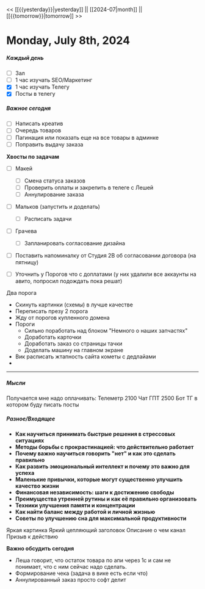 << [[{{yesterday}}|yesterday]] || [[2024-07|month]] || [[{{tomorrow}}|tomorrow]] >>

# Monday, July 8th, 2024

##### Каждый день
- [ ] Зал
- [ ] 1 час изучать SEO/Маркетинг
- [x] 1 час изучать Телегу
- [x] Посты в телегу  
##### Важное сегодня
- [ ] Написать креатив
- [ ] Очередь товаров
- [ ] Пагинация или показать еще на все товары в админке
- [ ] Поправить выдачу заказа

**Хвосты по задачам**
- [ ] Макей
	- [ ] Смена статуса заказов
	- [ ] Проверить оплаты и закрепить в телеге с Лешей
	- [ ] Аннулирование заказа
- [ ] Мальков (запустить и доделать)
	- [ ] Расписать задачи
- [ ] Грачева
	- [ ] Запланировать согласование дизайна
- [ ] Поставить напоминалку от Студия 2В об согласовании договора (на пятницу)
- [ ] Уточнить у Порогов что с доплатами (у них удалили все аккаунты на авито, попросил подождать пока решат)
 


Два порога
- Скинуть картинки (схемы) в лучше качестве
- Переписать презу 2 порога
- Жду от порогов купленного домена
- Пороги
	- Сильно поработать над блоком "Немного о наших запчастях"
	- Доработать карточки
	- Доработать заказ со страницы тачки
	- Доделать машину на главном экране
- Вик расписать жтапность сайта кометы с дедлайами
- 
---

##### Мысли
Получается мне надо оплачивать:
Телеметр 2100
Чат ГПТ 2500
Бот ТГ в котором буду писать посты

##### Разное/Входящее
- **Как научиться принимать быстрые решения в стрессовых ситуациях**
- **Методы борьбы с прокрастинацией: что действительно работает**
- **Почему важно научиться говорить "нет" и как это сделать правильно**
- **Как развить эмоциональный интеллект и почему это важно для успеха**
- **Маленькие привычки, которые могут существенно улучшить качество жизни**
- **Финансовая независимость: шаги к достижению свободы**
- **Преимущества утренней рутины и как её правильно организовать**
- **Техники улучшения памяти и концентрации**
- **Как найти баланс между работой и личной жизнью**
- **Советы по улучшению сна для максимальной продуктивности**

Яркая картинка
Яркий цепляющий заголовок
Описание о чем канал
Призыв к действию

**Важно обсудить сегодня**

- Леша говорит, что остаток товара по апи через 1с и сам не понимает, что с ним сейчас надо сделать.
- Формирование чека (задача в вике есть если что)
- Аннулированный заказ просто софт делит